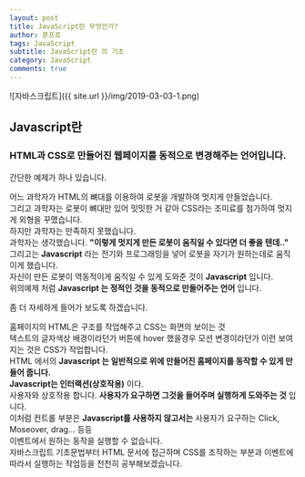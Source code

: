 ```yaml
---
layout: post
title: JavaScript란 무엇인가?
author: 쭌프로
tags: JavaScript
subtitle: JavaScript란 의 기초
category: JavaScript
comments: true
---
```

<!-- Start Writing Below in Markdown -->

![자바스크립트]({{ site.url }}/img/2019-03-03-1.png)

## Javascript란

### HTML과 CSS로 만들어진 웹페이지를 동적으로 변경해주는 언어입니다.

간단한 예제가 하나 있습니다.

어느 과학자가 HTML의 뼈대를 이용하여 로봇을 개발하여 멋지게 만들었습니다. <br/>
그리고 과학자는 로봇이 뼈대만 있어 밋밋한 거 같아 CSS라는 조미료를 첨가하여 멋지게 외형을 꾸몄습니다. <br/>
하지만 과학자는 만족하지 못했습니다. <br/>
과학자는 생각했습니다. <b>"이렇게 멋지게 만든 로봇이 움직일 수 있다면 더 좋을 텐데.."</b> <br/>
그리고는 <b>Javascript</b> 라는 전기와 프로그래밍을 넣어 로봇을 자기가 원하는데로 움직이게 했습니다.<br/>
자신이 만든 로봇이 역동적이게 움직일 수 있게 도와준 것이 <b>Javascript</b> 입니다.<br/>
위의예제 처럼 <b>Javascript 는 정적인 것을 동적으로 만들어주는 언어</b> 입니다.<br/>

좀 더 자세하게 들어가 보도록 하겠습니다.

홈페이지의 HTML은 구조를 작업해주고 CSS는 화면의 보이는 것<br/>
텍스트의 글자색상 배경이라던가 버튼에 hover 했을경우 모션 변경이라던가 이런 보여지는 것은 CSS가 작업합니다.<br/>
HTML 에서의 <b>Javascript 는 일반적으로 위에 만들어진 홈페이지를 동작할 수 있게 만들어 줍니다.</b><br/>
<b>Javascript는 인터랙션(상호작용)</b> 이다.<br/>
사용자와 상호작용 합니다. <b>사용자가 요구하면 그것을 들어주며 실행하게 도와주는 것</b> 입니다.<br/>
이처럼 컨트롤 부분은 <b>Javascript를 사용하지 않고서는</b> 사용자가 요구하는 Click, Moseover, drag... 등등<br/>
이벤트에서 원하는 동작을 실행할 수 없습니다.<br/>
자바스크립트 기초문법부터 HTML 문서에 접근하며 CSS를 조작하는 부분과 이벤트에 따라서 실행하는 작업등을 천천히 공부해보겠습니다.
